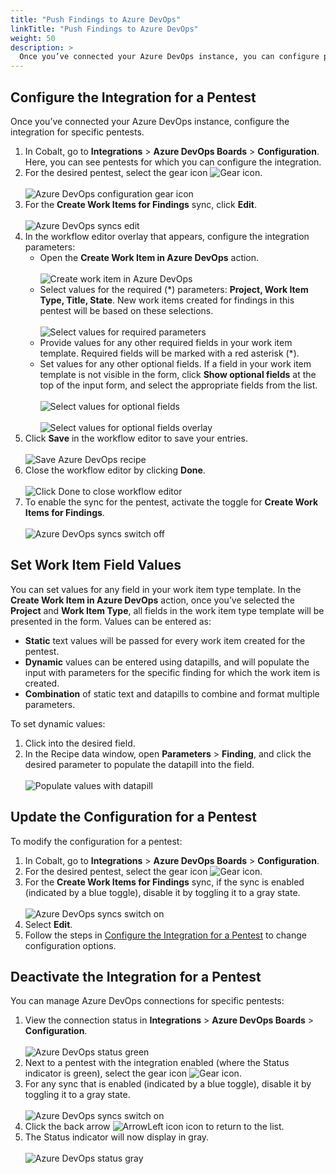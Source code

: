 ```yaml
---
title: "Push Findings to Azure DevOps"
linkTitle: "Push Findings to Azure DevOps"
weight: 50
description: >
  Once you’ve connected your Azure DevOps instance, you can configure pentests to push findings to an ADO Team Project.
---
```


## Configure the Integration for a Pentest

Once you’ve connected your Azure DevOps instance, configure the integration for specific pentests.

1. In Cobalt, go to **Integrations** > **Azure DevOps Boards** > **Configuration**. Here, you can see pentests for which you can configure the integration.
2. For the desired pentest, select the gear icon ![Gear icon](/icons/Gear.png "Gear icon").<br><br>
    ![Azure DevOps configuration gear icon](/integrations/ADO-integration-configuration-status-gear-icon.png "Azure DevOps configuration gear icon")
3. For the **Create Work Items for Findings** sync, click **Edit**.<br><br>
    ![Azure DevOps syncs edit](/integrations/ADO-integration-syncs-edit-button.png "Azure DevOps syncs edit")
4. In the workflow editor overlay that appears, configure the integration parameters:
    - Open the **Create Work Item in Azure DevOps** action.<br><br>
    ![Create work item in Azure DevOps](/integrations/ADO-documentation-configuration-embed-create-work-item.png "Create work item in Azure DevOps")
    - Select values for the required (*) parameters: **Project, Work Item Type, Title, State**. New work items created for findings in this pentest will be based on these selections.<br><br>
    ![Select values for required parameters](/integrations/ADO-documentation-required-parameters.png "Select values for required parameters")
    - Provide values for any other required fields in your work item template. Required fields will be marked with a red asterisk (*).
    - Set values for any other optional fields. If a field in your work item template is not visible in the form, click **Show optional fields** at the top of the input form, and select the appropriate fields from the list.<br><br>
    ![Select values for optional fields](/integrations/ADO-documentation-configuration-embed-optional-fields.png "Select values for optional fields")<br><br>
    ![Select values for optional fields overlay](/integrations/ADO-documentation-configuration-embed-optional-fields-overlay.png "Select values for optional fields overlay")
5. Click **Save** in the workflow editor to save your entries.<br><br>
    ![Save Azure DevOps recipe](/integrations/ADO-documentation-configuration-embed-click-save.png "Save Azure DevOps recipe")
6. Close the workflow editor by clicking **Done**.<br><br>
    ![Click Done to close workflow editor](/integrations/ADO-documentation-configuration-embed-click-done.png "Click Done to close workflow editor")
7. To enable the sync for the pentest, activate the toggle for **Create Work Items for Findings**.<br><br>
    ![Azure DevOps syncs switch off](/integrations/ADO-integration-syncs-switch-off.png "Azure DevOps syncs switch off")

## Set Work Item Field Values

You can set values for any field in your work item type template. In the **Create Work Item in Azure DevOps** action, once you’ve selected the **Project** and **Work Item Type**, all fields in the work item type template will be presented in the form. Values can be entered as:
- **Static** text values will be passed for every work item created for the pentest.
- **Dynamic** values can be entered using datapills, and will populate the input with parameters for the specific finding for which the work item is created.  
- **Combination** of static text and datapills to combine and format multiple parameters.

To set dynamic values:
1. Click into the desired field.
2. In the Recipe data window, open **Parameters** > **Finding**, and click the desired parameter to populate the datapill into the field.<br><br>
    ![Populate values with datapill](/integrations/ADO-documentation-configuration-embed-datapill.png "Populate values with datapill")

## Update the Configuration for a Pentest

To modify the configuration for a pentest: 

1. In Cobalt, go to **Integrations** > **Azure DevOps Boards** > **Configuration**. 
2. For the desired pentest, select the gear icon ![Gear icon](/icons/Gear.png "Gear icon").
3. For the **Create Work Items for Findings** sync, if the sync is enabled (indicated by a blue toggle), disable it by toggling it to a gray state.<br><br>
    ![Azure DevOps syncs switch on](/integrations/ADO-integration-syncs-switch-on.png "Azure DevOps syncs switch on")
4. Select **Edit**.
5. Follow the steps in [Configure the Integration for a Pentest](/integrations/azure-devops/push-findings/#configure-the-integration-for-a-pentest) to change configuration options.

## Deactivate the Integration for a Pentest

You can manage Azure DevOps connections for specific pentests:
1. View the connection status in **Integrations** > **Azure DevOps Boards** > **Configuration**.<br><br>
    ![Azure DevOps status green](/integrations/ADO-integration-configuration-status-green.png "Azure DevOps status green")
2. Next to a pentest with the integration enabled (where the Status indicator is green), select the gear icon ![Gear icon](/icons/Gear.png "Gear icon").
3. For any sync that is enabled (indicated by a blue toggle), disable it by toggling it to a gray state.<br><br>
![Azure DevOps syncs switch on](/integrations/ADO-integration-syncs-switch-on.png "Azure DevOps syncs switch on")
4. Click the back arrow ![ArrowLeft icon](/icons/ArrowLeft.png "ArrowLeft icon") icon to return to the list.
5. The Status indicator will now display in gray.<br><br>
![Azure DevOps status gray](/integrations/ADO-integration-configuration-status-grey.png "Azure DevOps status gray")
